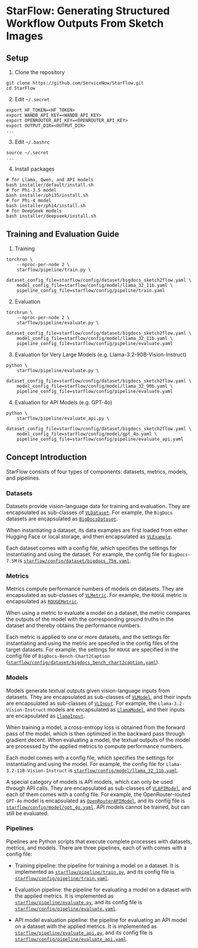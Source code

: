 # StarFlow: Generating Structured Workflow Outputs From Sketch Images

## Setup

1. Clone the repository

```shell
git clone https://github.com/ServiceNow/StarFlow.git
cd StarFlow
```

2. Edit `~/.secret`

```shell
export HF_TOKEN=<HF_TOKEN>
export WANDB_API_KEY=<WANDB_API_KEY>
export OPENROUTER_API_KEY=<OPENROUTER_API_KEY>
export OUTPUT_DIR=<OUTPUT_DIR>
...
```

3. Edit `~/.bashrc`

```shell
source ~/.secret
...
```

4. Install packages

```shell
# for Llama, Qwen, and API models
bash installer/default/install.sh
# for Phi-3.5 model
bash installer/phi35/install.sh
# for Phi-4 model
bash installer/phi4/install.sh
# for DeepSeek models
bash installer/deepseek/install.sh
```

## Training and Evaluation Guide

1. Training

```shell
torchrun \
    --nproc-per-node 2 \
    starflow/pipeline/train.py \
    dataset_config_file=starflow/config/dataset/bigdocs_sketch2flow.yaml \
    model_config_file=starflow/config/model/llama_32_11b.yaml \
    pipeline_config_file=starflow/config/pipeline/train.yaml
```

2. Evaluation

```shell
torchrun \
    --nproc-per-node 2 \
    starflow/pipeline/evaluate.py \
    dataset_config_file=starflow/config/dataset/bigdocs_sketch2flow.yaml \
    model_config_file=starflow/config/model/llama_32_11b.yaml \
    pipeline_config_file=starflow/config/pipeline/evaluate.yaml
```

3. Evaluation for Very Large Models (e.g. Llama-3.2-90B-Vision-Instruct)

```shell
python \
    starflow/pipeline/evaluate.py \
    dataset_config_file=starflow/config/dataset/bigdocs_sketch2flow.yaml \
    model_config_file=starflow/config/model/llama_32_90b.yaml \
    pipeline_config_file=starflow/config/pipeline/evaluate.yaml
```

4. Evaluation for API Models (e.g. GPT-4o)

```shell
python \
    starflow/pipeline/evaluate_api.py \
    dataset_config_file=starflow/config/dataset/bigdocs_sketch2flow.yaml \
    model_config_file=starflow/config/model/gpt_4o.yaml \
    pipeline_config_file=starflow/config/pipeline/evaluate_api.yaml
```

## Concept Introduction

StarFlow consists of four types of components: datasets, metrics, models, and pipelines.

### Datasets

Datasets provide vision-language data for training and evaluation. They are encapsulated as sub-classes of [`VLDataset`](starflow/dataset/vl_dataset.py). For example, the `BigDocs` datasets are encapsulated as [`BigDocsDataset`](starflow/dataset/vl_datasets/bigdocs.py).

When instantiating a dataset, its data examples are first loaded from either Hugging Face or local storage, and then encapsulated as [`VLExample`](starflow/dataset/vl_dataset.py).

Each dataset comes with a config file, which specifies the settings for instantiating and using the dataset. For example, the config file for `BigDocs-7.5M` is [`starflow/config/dataset/bigdocs_75m.yaml`](starflow/config/dataset/bigdocs_75m.yaml).

### Metrics

Metrics compute performance numbers of models on datasets. They are encapsulated as sub-classes of [`VLMetric`](starflow/dataset/metric/vl_metric.py). For example, the `ROUGE` metric is encapsulated as [`ROUGEMetric`](starflow/dataset/metric/vl_metrics/rouge.py).

When using a metric to evaluate a model on a dataset, the metric compares the outputs of the model with the corresponding ground truths in the dataset and thereby obtains the performance numbers.

Each metric is applied to one or more datasets, and the settings for instantiating and using the metric are specifed in the config files of the target datasets. For example, the settings for `ROUGE` are specified in the config file of `BigDocs-Bench-Chart2Caption` ([`starflow/config/dataset/bigdocs_bench_chart2caption.yaml`](starflow/config/dataset/bigdocs_bench_chart2caption.yaml)).

### Models

Models generate textual outputs given vision-language inputs from datasets. They are encapsulated as sub-classes of [`VLModel`](starflow/model/vl_model.py), and their inputs are encapsulated as sub-classes of [`VLInput`](starflow/model/vl_model.py). For example, the `Llama-3.2-Vision-Instruct` models are encapsulated as [`LlamaModel`](starflow/model/vl_models/llama32.py), and their inputs are encapsulated as [`LlamaInput`](starflow/model/vl_models/llama32.py).

When training a model, a cross-entropy loss is obtained from the forward pass of the model, which is then optimized in the backward pass through gradient decent. When evaluating a model, the textual outputs of the model are processed by the applied metrics to compute performance numbers.

Each model comes with a config file, which specifies the settings for instantiating and using the model. For example, the config file for `Llama-3.2-11B-Vision-Instruct` is [`starflow/config/model/llama_32_11b.yaml`](starflow/config/model/llama_32_11b.yaml).

A special category of models is API models, which can only be used through API calls. They are encapsulated as sub-classes of [`VLAPIModel`](starflow/model/vl_api_model.py), and each of them comes with a config file. For example, the OpenRouter-routed `GPT-4o` model is encapsulated as [`OpenRouterAPIModel`](starflow/model/vl_api_models/open_router.py), and its config file is [`starflow/config/model/gpt_4o.yaml`](starflow/config/model/gpt_4o.yaml). API models cannot be trained, but can still be evaluated.

### Pipelines

Pipelines are Python scripts that execute complete processes with datasets, metrics, and models. There are three pipelines, each of with comes with a config file:

- Training pipeline: the pipeline for training a model on a dataset. It is implemented as [`starflow/pipeline/train.py`](starflow/pipeline/train.py), and its config file is [`starflow/config/pipeline/train.yaml`](starflow/config/pipeline/train.yaml).

- Evaluation pipeline: the pipeline for evaluating a model on a dataset with the applied metrics. It is implemented as [`starflow/pipeline/evaluate.py`](starflow/pipeline/evaluate.py), and its config file is [`starflow/config/pipeline/evaluate.yaml`](starflow/config/pipeline/evaluate.yaml).

- API model evaluation pipeline: the pipeline for evaluating an API model on a dataset with the applied metrics. It is implemented as [`starflow/pipeline/evaluate_api.py`](starflow/pipeline/evaluate_api.py), and its config file is [`starflow/config/pipeline/evaluate_api.yaml`](starflow/config/pipeline/evaluate_api.yaml).
